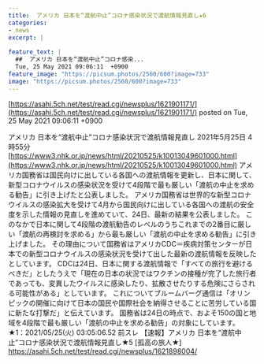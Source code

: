 ```yaml
---
title:  アメリカ 日本を“渡航中止”コロナ感染状況で渡航情報見直し★6  
categories:
- news
excerpt: |
  
feature_text: |
  ##  アメリカ 日本を“渡航中止”コロナ感染...
  Tue, 25 May 2021 09:06:11  +0900
feature_image: "https://picsum.photos/2560/600?image=733"
image: "https://picsum.photos/2560/600?image=733"
---
```


[https://asahi.5ch.net/test/read.cgi/newsplus/1621901171/](https://asahi.5ch.net/test/read.cgi/newsplus/1621901171/)
posted on Tue, 25 May 2021 09:06:11  +0900

<!--more-->

アメリカ 日本を“渡航中止”コロナ感染状況で渡航情報見直し 2021年5月25日 4時55分 [https://www3.nhk.or.jp/news/html/20210525/k10013049601000.html](https://www3.nhk.or.jp/news/html/20210525/k10013049601000.html) アメリカ国務省は国民向けに出している各国への渡航情報を更新し、日本に関して、新型コロナウイルスの感染状況を受けて4段階で最も厳しい「渡航の中止を求める勧告」に引き上げたと公表しました。 アメリカ国務省は世界的な新型コロナウイルスの感染拡大を受けて4月から国民向けに出している各国への渡航の安全度を示した情報の見直しを進めていて、24日、最新の結果を公表しました。 このなかで日本に関して4段階の渡航勧告のレベルのうちこれまでの2番目に厳しい「渡航の再検討を求める」から最も厳しい「渡航の中止を求める勧告」に引き上げました。 その理由について国務省はアメリカCDC＝疾病対策センターが日本での新型コロナウイルスの感染状況を受けて出した最新の渡航情報を反映したとしています。 CDCは24日、日本に関する渡航情報で「すべての旅行を避けるべきだ」としたうえで「現在の日本の状況ではワクチンの接種が完了した旅行者であっても、変異したウイルスに感染したり、拡散させたりする危険にさらされる可能性がある」としています。 これについてブルームバーグ通信は「オリンピックの開催に向けて日本の国民や国際社会を納得させることに苦労している国に新たな打撃だ」と伝えています。 国務省は24日の時点で、およそ150の国と地域を4段階で最も厳しい「渡航の中止を求める勧告」の対象にしています。 ★1：2021/05/25(火) 03:05:06.52 前スレ 【速報】アメリカ 日本を“渡航中止”コロナ感染状況で渡航情報見直し★5 [孤高の旅人★] https://asahi.5ch.net/test/read.cgi/newsplus/1621898004/
